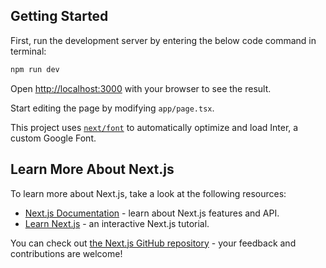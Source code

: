 
## Getting Started

First, run the development server by entering the below code command in terminal:

```bash
npm run dev
```
Open [http://localhost:3000](http://localhost:3000) with your browser to see the result.

Start editing the page by modifying `app/page.tsx`.

This project uses [`next/font`](https://nextjs.org/docs/basic-features/font-optimization) to automatically optimize and load Inter, a custom Google Font.

## Learn More About Next.js

To learn more about Next.js, take a look at the following resources:

- [Next.js Documentation](https://nextjs.org/docs) - learn about Next.js features and API.
- [Learn Next.js](https://nextjs.org/learn) - an interactive Next.js tutorial.

You can check out [the Next.js GitHub repository](https://github.com/vercel/next.js/) - your feedback and contributions are welcome!

